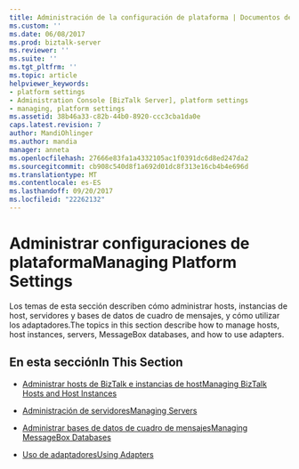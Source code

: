 ```yaml
---
title: Administración de la configuración de plataforma | Documentos de Microsoft
ms.custom: ''
ms.date: 06/08/2017
ms.prod: biztalk-server
ms.reviewer: ''
ms.suite: ''
ms.tgt_pltfrm: ''
ms.topic: article
helpviewer_keywords:
- platform settings
- Administration Console [BizTalk Server], platform settings
- managing, platform settings
ms.assetid: 38b46a33-c82b-44b0-8920-ccc3cba1da0e
caps.latest.revision: 7
author: MandiOhlinger
ms.author: mandia
manager: anneta
ms.openlocfilehash: 27666e83fa1a4332105ac1f0391dc6d8ed247da2
ms.sourcegitcommit: cb908c540d8f1a692d01dc8f313e16cb4b4e696d
ms.translationtype: MT
ms.contentlocale: es-ES
ms.lasthandoff: 09/20/2017
ms.locfileid: "22262132"
---
```

# <a name="managing-platform-settings"></a><span data-ttu-id="c1be1-102">Administrar configuraciones de plataforma</span><span class="sxs-lookup"><span data-stu-id="c1be1-102">Managing Platform Settings</span></span>
<span data-ttu-id="c1be1-103">Los temas de esta sección describen cómo administrar hosts, instancias de host, servidores y bases de datos de cuadro de mensajes, y cómo utilizar los adaptadores.</span><span class="sxs-lookup"><span data-stu-id="c1be1-103">The topics in this section describe how to manage hosts, host instances, servers, MessageBox databases, and how to use adapters.</span></span>  
  
## <a name="in-this-section"></a><span data-ttu-id="c1be1-104">En esta sección</span><span class="sxs-lookup"><span data-stu-id="c1be1-104">In This Section</span></span>  
  
-   [<span data-ttu-id="c1be1-105">Administrar hosts de BizTalk e instancias de host</span><span class="sxs-lookup"><span data-stu-id="c1be1-105">Managing BizTalk Hosts and Host Instances</span></span>](../core/managing-biztalk-hosts-and-host-instances.md)  
  
-   [<span data-ttu-id="c1be1-106">Administración de servidores</span><span class="sxs-lookup"><span data-stu-id="c1be1-106">Managing Servers</span></span>](../core/managing-servers.md)  
  
-   [<span data-ttu-id="c1be1-107">Administrar bases de datos de cuadro de mensajes</span><span class="sxs-lookup"><span data-stu-id="c1be1-107">Managing MessageBox Databases</span></span>](../core/managing-messagebox-databases.md)  
  
-   [<span data-ttu-id="c1be1-108">Uso de adaptadores</span><span class="sxs-lookup"><span data-stu-id="c1be1-108">Using Adapters</span></span>](../core/using-adapters.md)